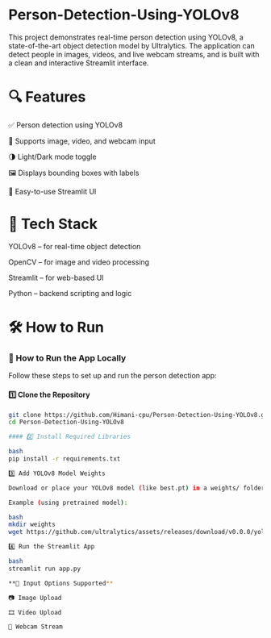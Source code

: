 # Person-Detection-Using-YOLOv8
This project demonstrates real-time person detection using YOLOv8, a state-of-the-art object detection model by Ultralytics. The application can detect people in images, videos, and live webcam streams, and is built with a clean and interactive Streamlit interface.

# 🔍 Features

✅ Person detection using YOLOv8

📸 Supports image, video, and webcam input

🌗 Light/Dark mode toggle

🖼️ Displays bounding boxes with labels

📁 Easy-to-use Streamlit UI

# 🧠 Tech Stack
YOLOv8 – for real-time object detection

OpenCV – for image and video processing

Streamlit – for web-based UI

Python – backend scripting and logic

# 🛠 How to Run

### 🚀 How to Run the App Locally

Follow these steps to set up and run the person detection app:

#### 1️⃣ Clone the Repository
```bash
git clone https://github.com/Himani-cpu/Person-Detection-Using-YOLOv8.git
cd Person-Detection-Using-YOLOv8

#### 2️⃣ Install Required Libraries

bash
pip install -r requirements.txt

3️⃣ Add YOLOv8 Model Weights

Download or place your YOLOv8 model (like best.pt) in a weights/ folder.

Example (using pretrained model):

bash
mkdir weights
wget https://github.com/ultralytics/assets/releases/download/v0.0.0/yolov8n.pt -P weights/

4️⃣ Run the Streamlit App

bash
streamlit run app.py

**🧪 Input Options Supported**

📷 Image Upload

🎞 Video Upload

🎥 Webcam Stream








